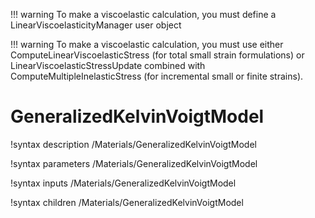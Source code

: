 !!! warning 
    To make a viscoelastic calculation, you must define a LinearViscoelasticityManager user object

!!! warning 
    To make a viscoelastic calculation, you must use either ComputeLinearViscoelasticStress (for total small strain formulations) or LinearViscoelasticStressUpdate combined with ComputeMultipleInelasticStress (for incremental small or finite strains).

# GeneralizedKelvinVoigtModel
!syntax description /Materials/GeneralizedKelvinVoigtModel

!syntax parameters /Materials/GeneralizedKelvinVoigtModel

!syntax inputs /Materials/GeneralizedKelvinVoigtModel

!syntax children /Materials/GeneralizedKelvinVoigtModel
